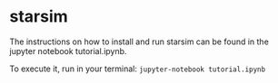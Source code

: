 # starsim

The instructions on how to install and run starsim can be found in the jupyter notebook tutorial.ipynb.

To execute it, run in your terminal: `jupyter-notebook tutorial.ipynb`
